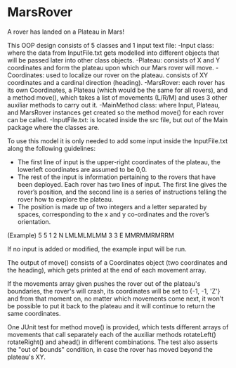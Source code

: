 # MarsRover
A rover has landed on a Plateau in Mars! 

This OOP design consists of 5 classes and 1 input text file:
-Input class: where the data from InputFile.txt gets modelled into different objects that will be passed later into other class objects.
-Plateau: consists of X and Y coordinates and form the plateau upon which our Mars rover will move.
-Coordinates: used to localize our rover on the plateau. consists of XY coordinates and a cardinal direction (heading).
-MarsRover: each rover has its own Coordinates, a Plateau (which would be the same for all rovers), and a method move(), which takes a list of movements (L/R/M) and uses 3 other auxiliar methods to carry out it.
-MainMethod class: where Input, Plateau, and MarsRover instances get created so the method move() for each rover can be called.
-InputFile.txt: is located inside the src file, but out of the Main package where the classes are.

To use this model it is only needed to add some input inside the InputFile.txt along the following guidelines:
- The first line of input is the upper-right coordinates of the plateau, the lowerleft coordinates are assumed to be 0,0.
- The rest of the input is information pertaining to the rovers that have been deployed. Each rover has two lines of input. The first line gives the rover’s position, and the second line is a series of instructions telling the rover how to explore the plateau.
- The position is made up of two integers and a letter separated by spaces, corresponding to the x and y co-ordinates and the rover’s orientation.

(Example)
5 5
1 2 N
LMLMLMLMM
3 3 E
MMRMMRMRRM

If no input is added or modified, the example input will be run.

The output of move() consists of a Coordinates object (two coordinates and the heading), which gets printed at the end of each movement array.

If the movements array given pushes the rover out of the plateau's boundaries, the rover's will crash, its coordinates will be set to {-1, -1, 'Z'} and from that moment on, no matter which movements come next, it won't be possible to put it back to the plateau and it will continue to return the same coordinates.

One JUnit test for method move() is provided, which tests different arrays of movements that call separately each of the auxiliar methods rotateLeft() rotateRight() and ahead() in different combinations. The test also asserts the "out of bounds" condition, in case the rover has moved beyond the plateau's XY.
